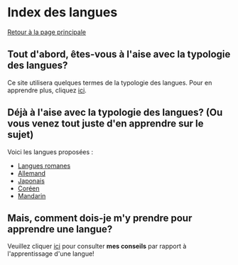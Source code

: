 # Index des langues

[Retour à la page principale](index.md)

## Tout d'abord, êtes-vous à l'aise avec la typologie des langues?

Ce site utilisera quelques termes de la typologie des langues. Pour en apprendre plus, cliquez [ici](typologie.md).

## Déjà à l'aise avec la typologie des langues? (Ou vous venez tout juste d'en apprendre sur le sujet)

Voici les langues proposées : 

- [Langues romanes](languesRomanes.md)
- [Allemand](allemand.md)
- [Japonais](japonais.md)
- [Coréen](coréen.md)
- [Mandarin](mandarin.md)

## Mais, comment dois-je m'y prendre pour apprendre une langue?

Veuillez cliquer [ici](conseils.md) pour consulter **mes conseils** par rapport à l'apprentissage d'une langue!
